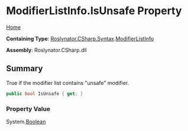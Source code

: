 # ModifierListInfo\.IsUnsafe Property

[Home](../../../../../README.md)

**Containing Type**: [Roslynator.CSharp.Syntax](../../README.md)\.[ModifierListInfo](../README.md)

**Assembly**: Roslynator\.CSharp\.dll

## Summary

True if the modifier list contains "unsafe" modifier\.

```csharp
public bool IsUnsafe { get; }
```

### Property Value

System\.[Boolean](https://docs.microsoft.com/en-us/dotnet/api/system.boolean)


